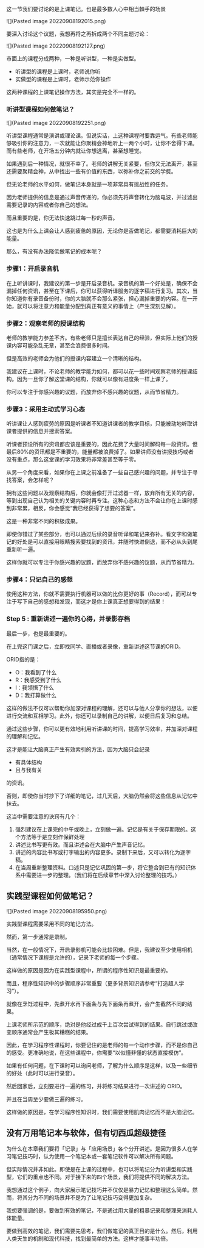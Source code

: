 这一节我们要讨论的是上课笔记。也是最多数人心中相当棘手的场景

![](Pasted image 20220908192015.png)

要深入讨论这个议题，我想再将之再拆成两个不同主题讨论：

![](Pasted image 20220908192127.png)

市面上的课程分成两种，一种是听讲型，一种是实做型。

* 听讲型的课程是上课时，老师说你听
* 实做型的课程是上课时，老师示范你操作

这两种课程的上课笔记操作方法，其实是完全不一样的。

### 听讲型课程如何做笔记？

![](Pasted image 20220908192251.png)

听讲型课程通常是演讲或理论课。但说实话，上这种课程时要靠运气。有些老师能够吸引你的注意力，一次就能让你聚精会神地听上一两个小时，让你不舍得下课。而有些老师，在开场五分钟内就让你想逃离，甚至想睡觉。

如果遇到后一种情况，就很不幸了。老师的讲解无关紧要，但你又无法离开，甚至还需要聚精会神，从中找出一些有价值的东西，以弥补你之前交的学费。

但无论老师的水平如何，做笔记本身就是一项非常具有挑战性的任务。

因为老师提供的信息是通过声音传递的，你必须先将声音转化为脑电波，并过滤出需要记录的内容或者你自己的想法。

而且重要的是，你无法快速跳过每一秒的声音。

这也是为什么上课会让人感到疲惫的原因，无论你是否做笔记，都需要消耗巨大的能量。

那么，有没有办法降低做笔记的成本呢？

### 步骤1：开启录音机

在上听讲课时，我建议的第一步是开启录音机。录音机的第一个好处是，确保不会漏掉任何资讯，甚至在下课后，你可以获得听译服务的逐字稿进行复习。其次，当你知道你有录音备份时，你的大脑就不会那么紧张，担心漏掉重要的内容。在一开始，就可以将注意力和能量分配到真正有意义的事情上（产生深刻见解）。

### 步骤2：观察老师的授课结构

老师的教学能力参差不齐。有些老师只是擅长表达自己的经验，但实际上他们的授课内容可能杂乱无章，甚至会浪费很多时间。

但是高效的老师会为他们的授课内容建立一个清晰的结构。

我建议在上课时，不论老师的教学能力如何，都可以花一些时间观察老师的授课结构。因为一旦你了解这堂课的结构，你就可以像有进度条一样上课了。

你可以专注于你感兴趣的议题，而放弃你不感兴趣的议题，从而节省精力。

### 步骤3：采用主动式学习心态

听讲课让人感到疲劳的原因是听课者不知道讲课者的教学目标，只能被动地听取讲课者提供的信息并搜索答案。

听课者预设所有的资讯都应该是重要的，因此花费了大量时间解码每一段资讯。但最后80%的资讯都是不重要的，能量都被浪费掉了。如果讲师没有讲授技巧或者没有重点，那么这堂课的学习效果将非常差甚至等于零。

从另一个角度来看，如果你在上课之前准备了一些自己感兴趣的问题，并专注于寻找答案，会怎样呢？

拥有这些问题以及观察结构后，你就会像打开过滤器一样，放弃所有无关的内容，等到出现自己认为相关的关键内容时再专注。这种心态和方法不会让你在上课时感到非常累，相反，你会感觉“我已经获得了想要的答案”。

这是一种非常不同的积极成果。

即使你错过了某些部分，也可以通过后续的录音听译和笔记来弥补。看文字和做笔记的好处是可以直接用眼睛搜索要找到的资讯，并随时快进倒退，而不必从头到尾重新听一遍。

这样你就可以专注于你感兴趣的议题，而放弃你不感兴趣的议题，从而节省精力。

### 步骤4：只记自己的感想

使用这种方法，你就不需要执行机器可以做的比你更好的事（Record），而可以专注于写下自己的感想和发现，而这才是你上课真正想要得到的结果！


### Step 5 : 重新讲述一遍你的心得，并录影存档

最后一步，也是最重要的。

在上完这门课之后，立即找同学、直播或者录像，重新讲述这节课的ORID。

ORID指的是：

* O：我看到了什么
* R：我感受到了什么
* I：我领悟了什么
* D：我打算做什么

这样的做法不仅可以帮助你加深对课程的理解，还可以与他人分享你的想法，以便进行交流和互相学习。此外，你还可以录制自己的讲解，以便日后复习和总结。

通过这些步骤，你可以更有效地利用听讲课的时间，提高学习效率，并加深对课程的理解和记忆。

这才是能让大脑真正产生有效索引的方法，因为大脑只会纪录

* 有具体结构
* 且与我有关

的资讯。

否则，即使你当时抄下了详细的笔记，过几天后，大脑仍然会将这些信息从记忆中抹去。

这当中需要注意的诀窍有几个：

1. 强烈建议在上课完的中午或晚上，立刻做一遍。记忆是有关于保存期限的。这个方法等于是立刻作保鲜处理
2. 讲述比书写更有效。而且讲述会在大脑中产生声音记忆。
3. 讲述的内容比书写或打字输出的内容更多。录制下来后，又可以转化为逐字稿。
4. 在当周重新整理资料。口述只是记忆巩固的第一步，将它整合到已有的知识体系中需要进一步的整理。（我们将在后续章节中深入讨论整理的技巧。）


## 实践型课程如何做笔记？

![](Pasted image 20220908195950.png)

实践型课程需要采用不同的笔记方法。

然而，第一步通常是录制。

当然，在一般情况下，开启录影机可能会比较困难。但是，我建议至少使用相机（通常情况下课程是允许的），记录下老师的每一个步骤。

这样做的原因是因为在实践型课程中，所谓的程序性知识是最重要的。

而且，程序性知识中的步骤顺序非常重要（更多背景知识请参考“打造超人学习”）。

就像在烹饪过程中，先煮开水再下面条与先下面条再煮开，会产生截然不同的结果。

上课老师所示范的顺序，绝对是他经过成千上百次尝试得到的结果。自行跳过或改变顺序通常会产生极其糟糕的结果。

因此，在学习程序性课程时，你要记住的是老师的每一个动作步骤，而不是你自己的感受。更准确地说，在这些课程中，你需要“以似懂非懂的状态直接模仿”。

如果有任何问题，在下课时可以询问老师，了解为什么顺序是这样，以及一些细节的好处（此时可以进行录音）。

然后回家后，立刻要进行一遍的练习，并将练习结果进行一次讲述的 ORID。

并且在当周至少要做三遍的练习。

这样做的原因是，在学习程序性知识时，我们需要使用肌肉记忆而不是大脑记忆。

## 没有万用笔记本与软体，但有切西瓜超级捷径

为什么在本章我们要将「记录」与「应用场景」各个分开讲述。是因为很多人在学习笔记技巧时，认为使用一个笔记本或一套笔记软件可以解决所有问题。

但实际情况并非如此。即使是在上课的过程中，也可以将笔记分为听讲型和实践型，它们的重点也不同。对于接下来的四个场景，我们将提供不同的解决方法。

我想通过这个例子，向大家展示笔记技巧并不仅仅是暴力记忆和整理这么简单。然而，将其分为不同的场景并不是为了让笔记技巧变得更加复杂。

我想要强调的是，要做到有效的笔记，不是通过用大量的粗暴记录和整理来消耗人体能量。

要做到高效的笔记，我们需要先思考，我们做笔记的真正目的是什么。然后，利用人类天生的机制和现代科技，找到最简单的方法。这样才能事半功倍。
